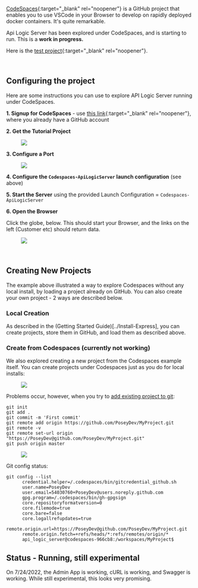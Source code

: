 [CodeSpaces](https://github.com/features/codespaces){:target="_blank" rel="noopener"} is a GitHub project that enables you to use VSCode in your Browser to develop on rapidly deployed docker containers.  It's quite remarkable.  

Api Logic Server has been explored under CodeSpaces, and is starting to run.  This is a __work in progress.__

Here is the [test project](https://github.com/valhuber/Tutorial-ApiLogicProject#readme){:target="_blank" rel="noopener"}.

&nbsp;

## Configuring the project

Here are some instructions you can use to explore API Logic Server running under CodeSpaces.

__1. Signup for CodeSpaces__ - use [this link](https://github.com/features/codespaces/signup){:target="_blank" rel="noopener"}, where you already have a GitHub account

__2. Get the Tutorial Project__

<figure><img src="https://github.com/valhuber/apilogicserver/wiki/images/git-codespaces/open-tutorial-repo.png
?raw=true"></figure> 

__3. Configure a Port__

<figure><img src="https://github.com/valhuber/apilogicserver/wiki/images/git-codespaces/create-port.png?raw=true"></figure>

__4. Configure the `Codespaces-ApiLogicServer` launch configuration__ (see above)

__5. Start the Server__ using the provided Launch Configuration = `Codespaces-ApiLogicServer`

__6. Open the Browser__

Click the globe, below.  This should start your Browser, and the links on the left (Customer etc) should return data.

<figure><img src="https://github.com/valhuber/apilogicserver/wiki/images/git-codespaces/open-port.png?raw=true"></figure>


&nbsp;

## Creating New Projects

The example above illustrated a way to explore Codespaces without any local install, by loading a project already on GitHub.  You can also create your own project - 2 ways are described below.

### Local Creation

As described in the (Getting Started Guide)[../Install-Express], you can create projects, store them in GitHub, and load them as described above.

### Create from Codespaces (currently not working)

We also explored creating a new project from the Codespaces example itself.  You can create projects under Codespaces just as you do for local installs:

<figure><img src="https://github.com/valhuber/apilogicserver/wiki/images/git-codespaces/create-project-from-codespaces.png?raw=true"></figure>

Problems occur, however, when you try to [add existing project to git](https://gist.github.com/alexpchin/102854243cd066f8b88e):

```
git init
git add .
git commit -m 'First commit'
git remote add origin https://github.com/PoseyDev/MyProject.git
git remote -v
git remote set-url origin "https://PoseyDev@github.com/PoseyDev/MyProject.git"
git push origin master
```

<figure><img src="https://github.com/valhuber/apilogicserver/wiki/images/git-codespaces/push-403.png?raw=true"></figure>

Git config status:
```
git config --list
      credential.helper=/.codespaces/bin/gitcredential_github.sh
      user.name=PoseyDev
      user.email=54030760+PoseyDev@users.noreply.github.com
      gpg.program=/.codespaces/bin/gh-gpgsign
      core.repositoryformatversion=0
      core.filemode=true
      core.bare=false
      core.logallrefupdates=true
      remote.origin.url=https://PoseyDev@github.com/PoseyDev/MyProject.git
      remote.origin.fetch=+refs/heads/*:refs/remotes/origin/*
      api_logic_server@codespaces-966cb8:/workspaces/MyProject$
```


## Status - Running, still experimental

On 7/24/2022, the Admin App is working, cURL is working, and Swagger is working.  While still experimental, this looks very promising.

